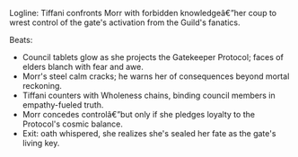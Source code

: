 ﻿---
series: 1
novella: 4
file: S1N4_CH06
type: chapter
pov: Tiffani
setting: Guild council chamber
word_target_min: 1201
word_target_max: 2299
status: outline
---
Logline: Tiffani confronts Morr with forbidden knowledgeâ€”her coup to wrest control of the gate's activation from the Guild's fanatics.

Beats:
- Council tablets glow as she projects the Gatekeeper Protocol; faces of elders blanch with fear and awe.
- Morr's steel calm cracks; he warns her of consequences beyond mortal reckoning.
- Tiffani counters with Wholeness chains, binding council members in empathy-fueled truth.
- Morr concedes controlâ€”but only if she pledges loyalty to the Protocol's cosmic balance.
- Exit: oath whispered, she realizes she's sealed her fate as the gate's living key.